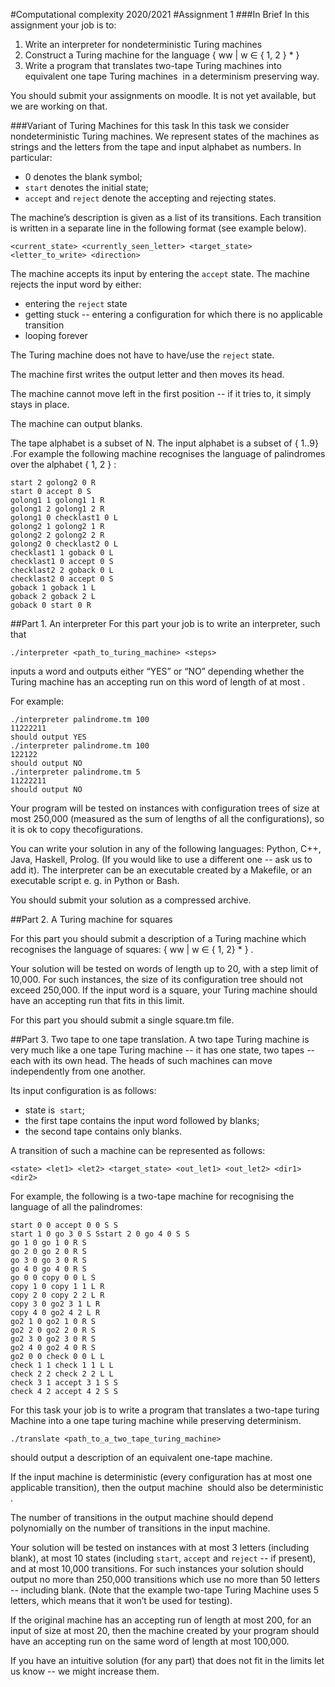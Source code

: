 #Computational complexity 2020/2021
#Assignment 1
###In Brief
In this assignment your job is to:
1. Write an interpreter for nondeterministic Turing machines
2. Construct a Turing machine for the language { ww | w ∈ { 1, 2 } * }
3. Write a program that translates two-tape Turing machines into equivalent one tape
Turing machines ​ in a determinism preserving way.

You should submit your assignments on moodle. It is not yet available, but we are working
on that.

###Variant of Turing Machines for this task
In this task we consider nondeterministic Turing machines. We represent states of the
machines as strings and the letters from the tape and input alphabet as numbers. In
particular:

- 0 denotes the blank symbol;
- `start` denotes the initial state;
- `accept`
and `reject` denote the accepting and rejecting states.

The machine’s description is given as a list of its transitions. Each transition is written in a
separate line in the following format (see example below).

`<current_state> <currently_seen_letter> <target_state> <letter_to_write> <direction>`

The machine accepts its input by entering the `accept` state.
The machine rejects the input word by either:
- entering the `reject` state
- getting stuck -- entering a configuration for which there is no applicable
transition
- looping forever

The Turing machine does not have to have/use the `reject`
state.

The machine first writes the output letter and then moves its head.

The machine cannot move left in the first position -- if it tries to, it simply stays in place.

The machine can output blanks.

The tape alphabet is a subset of N. The input alphabet is a subset of { 1..9} .For example the following machine recognises the language of palindromes over the
alphabet { 1, 2 } :
```start 1 golong1 0 R
start 2 golong2 0 R
start 0 accept 0 S
golong1 1 golong1 1 R
golong1 2 golong1 2 R
golong1 0 checklast1 0 L
golong2 1 golong2 1 R
golong2 2 golong2 2 R
golong2 0 checklast2 0 L
checklast1 1 goback 0 L
checklast1 0 accept 0 S
checklast2 2 goback 0 L
checklast2 0 accept 0 S
goback 1 goback 1 L
goback 2 goback 2 L
goback 0 start 0 R 
```

##Part 1. An interpreter
For this part your job is to write an interpreter, such that

```
./interpreter <path_to_turing_machine> <steps>
```

inputs a word and outputs either “YES” or “NO” depending whether the Turing machine has
an accepting run on this word of length of at most <steps>.

For example:
```
./interpreter palindrome.tm 100
11222211
should output YES
./interpreter palindrome.tm 100
122122
should output NO
./interpreter palindrome.tm 5
11222211
should output NO
```

Your program will be tested on instances with configuration trees of size at most 250,000
(measured as the sum of lengths of all the configurations), so it is ok to copy thecofigurations.

You can write your solution in any of the following languages: Python, C++, Java, Haskell,
Prolog. (If you would like to use a different one -- ask us to add it).
The interpreter can be an executable created by a Makefile, or an executable script e. g. in
Python or Bash.

You should submit your solution as a compressed archive.

##Part 2. A Turing machine for squares

For this part you should submit a description of a Turing machine which recognises the
language of squares: { ww | w ∈ { 1, 2} * } .

Your solution will be tested on words of length up to 20, with a step limit of 10,000. For such
instances, the size of its configuration tree should not exceed 250,000.
If the input word is a square, your Turing machine should have an accepting run that fits in
this limit.

For this part you should submit a single square.tm file.

##Part 3. Two tape to one tape translation.
A two tape Turing machine is very much like a one tape Turing machine -- it has one state,
two tapes -- each with its own head. The heads of such machines can move independently
from one another.

Its input configuration is as follows:

- state is ​ `start`;
- the first tape contains the input word followed by blanks;
- the second tape contains only blanks.

A transition of such a machine can be represented as follows:


`<state> <let1> <let2> <target_state> <out_let1> <out_let2> <dir1> <dir2>`

For example, the following is a two-tape machine for recognising the language of all the
palindromes:

```
start 0 0 accept 0 0 S S
start 1 0 go 3 0 S Sstart 2 0 go 4 0 S S
go 1 0 go 1 0 R S
go 2 0 go 2 0 R S
go 3 0 go 3 0 R S
go 4 0 go 4 0 R S
go 0 0 copy 0 0 L S
copy 1 0 copy 1 1 L R
copy 2 0 copy 2 2 L R
copy 3 0 go2 3 1 L R
copy 4 0 go2 4 2 L R
go2 1 0 go2 1 0 R S
go2 2 0 go2 2 0 R S
go2 3 0 go2 3 0 R S
go2 4 0 go2 4 0 R S
go2 0 0 check 0 0 L L
check 1 1 check 1 1 L L
check 2 2 check 2 2 L L
check 3 1 accept 3 1 S S
check 4 2 accept 4 2 S S
```

For this task your job is to write a program that translates a two-tape turing Machine into a
one tape turing machine​ while preserving determinism.

```
./translate <path_to_a_two_tape_turing_machine>
```

should output a description of an equivalent one-tape machine.

If the input machine is deterministic (every configuration has at most one applicable
transition), then the output machine ​ should also be deterministic​ .

The number of transitions in the output machine should depend polynomially on the number
of transitions in the input machine.

Your solution will be tested on instances with at most 3 letters (including blank), at most 10
states (including `start`, `accept` and `reject` -- if present), and at most 10,000 transitions. For
such instances your solution should output no more than 250,000 transitions which use no
more than 50 letters -- including blank. (Note that the example two-tape Turing Machine
uses 5 letters, which means that it won’t be used for testing).

If the original machine has an accepting run of length at most 200, for an input of size at
most 20, then the machine created by your program should have an accepting run on the
same word of length at most 100,000.

If you have an intuitive solution (for any part) that does not fit in the limits let us know
-- we might increase them.